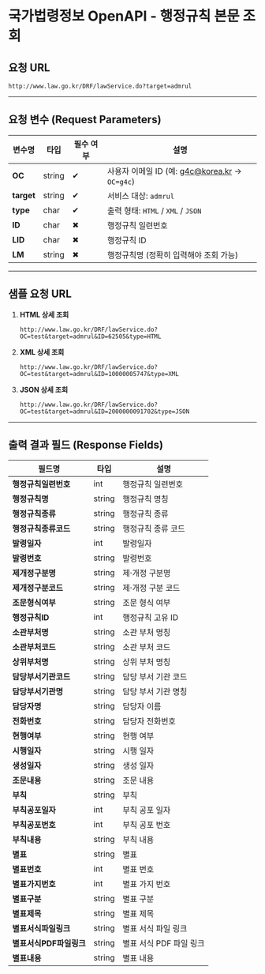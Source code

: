 # 국가법령정보 OpenAPI - 행정규칙 본문 조회

## 요청 URL

```
http://www.law.go.kr/DRF/lawService.do?target=admrul
```

---

## 요청 변수 (Request Parameters)

| 변수명        | 타입     | 필수 여부 | 설명                                                             |
| ---------- | ------ | ----- | -------------------------------------------------------------- |
| **OC**     | string | ✔     | 사용자 이메일 ID (예: [g4c@korea.kr](mailto:g4c@korea.kr) → `OC=g4c`) |
| **target** | string | ✔     | 서비스 대상: `admrul`                                               |
| **type**   | char   | ✔     | 출력 형태: `HTML` / `XML` / `JSON`                                 |
| **ID**     | char   | ✖     | 행정규칙 일련번호                                                      |
| **LID**    | char   | ✖     | 행정규칙 ID                                                        |
| **LM**     | string | ✖     | 행정규칙명 (정확히 입력해야 조회 가능)                                         |

---

## 샘플 요청 URL

1. **HTML 상세 조회**

   ```
   http://www.law.go.kr/DRF/lawService.do?OC=test&target=admrul&ID=62505&type=HTML
   ```

2. **XML 상세 조회**

   ```
   http://www.law.go.kr/DRF/lawService.do?OC=test&target=admrul&ID=10000005747&type=XML
   ```

3. **JSON 상세 조회**

   ```
   http://www.law.go.kr/DRF/lawService.do?OC=test&target=admrul&ID=2000000091702&type=JSON
   ```

---

## 출력 결과 필드 (Response Fields)

| 필드명             | 타입     | 설명              |
| --------------- | ------ | --------------- |
| **행정규칙일련번호**    | int    | 행정규칙 일련번호       |
| **행정규칙명**       | string | 행정규칙 명칭         |
| **행정규칙종류**      | string | 행정규칙 종류         |
| **행정규칙종류코드**    | string | 행정규칙 종류 코드      |
| **발령일자**        | int    | 발령일자            |
| **발령번호**        | string | 발령번호            |
| **제개정구분명**      | string | 제·개정 구분명        |
| **제개정구분코드**     | string | 제·개정 구분 코드      |
| **조문형식여부**      | string | 조문 형식 여부        |
| **행정규칙ID**      | int    | 행정규칙 고유 ID      |
| **소관부처명**       | string | 소관 부처 명칭        |
| **소관부처코드**      | string | 소관 부처 코드        |
| **상위부처명**       | string | 상위 부처 명칭        |
| **담당부서기관코드**    | string | 담당 부서 기관 코드     |
| **담당부서기관명**     | string | 담당 부서 기관 명칭     |
| **담당자명**        | string | 담당자 이름          |
| **전화번호**        | string | 담당자 전화번호        |
| **현행여부**        | string | 현행 여부           |
| **시행일자**        | string | 시행 일자           |
| **생성일자**        | string | 생성 일자           |
| **조문내용**        | string | 조문 내용           |
| **부칙**          | string | 부칙              |
| **부칙공포일자**      | int    | 부칙 공포 일자        |
| **부칙공포번호**      | int    | 부칙 공포 번호        |
| **부칙내용**        | string | 부칙 내용           |
| **별표**          | string | 별표              |
| **별표번호**        | int    | 별표 번호           |
| **별표가지번호**      | int    | 별표 가지 번호        |
| **별표구분**        | string | 별표 구분           |
| **별표제목**        | string | 별표 제목           |
| **별표서식파일링크**    | string | 별표 서식 파일 링크     |
| **별표서식PDF파일링크** | string | 별표 서식 PDF 파일 링크 |
| **별표내용**        | string | 별표 내용           |
